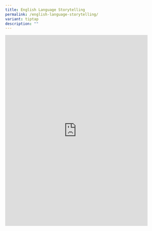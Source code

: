 ```yaml
---
title: English Language Storytelling
permalink: /english-language-storytelling/
variant: tiptap
description: ""
---
```

<div class="iframe-wrapper">
<iframe height="615" width="460" allowfullscreen="true" frameborder="0" src="https://www.youtube.com/embed/iXcZSCy1SMk"></iframe>
</div>
<p></p>
<p></p>